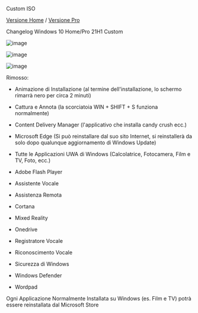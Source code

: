 Custom ISO

<a href="https://drive.google.com/u/0/uc?id=1lhOOpJ8trvqxRQfYvPe5ZwywrF3539FF&export=download">Versione Home</a> / 
<a href="https://drive.google.com/u/0/uc?id=1qh8AvZr6mDXepX162TWAorO8OWwUInfs&export=download">Versione Pro</a> 
 
 Changelog Windows 10 Home/Pro 21H1 Custom

![image](https://user-images.githubusercontent.com/83124712/123740738-34b0b280-d8a9-11eb-8421-86ec44600af1.png)

![image](https://user-images.githubusercontent.com/83124712/123740863-645fba80-d8a9-11eb-84e0-12b75c364678.png)

![image](https://user-images.githubusercontent.com/83124712/123740963-8e18e180-d8a9-11eb-9849-4c9a2775a96f.png)


Rimosso:

- Animazione di Installazione (al termine dell'installazione, lo schermo rimarrà nero per circa 2 minuti)

- Cattura e Annota (la scorciatoia WIN + SHIFT + S funziona normalmente)

- Content Delivery Manager (l'applicativo che installa candy crush ecc.)

- Microsoft Edge (Si può reinstallare dal suo sito Internet, si reinstallerà da solo dopo qualunque aggiornamento di Windows Update)

- Tutte le Applicazioni UWA di Windows (Calcolatrice, Fotocamera, Film e TV, Foto, ecc.)

- Adobe Flash Player
- Assistente Vocale
- Assistenza Remota
- Cortana
- Mixed Reality
- Onedrive
- Registratore Vocale
- Riconoscimento Vocale
- Sicurezza di Windows
- Windows Defender
- Wordpad

Ogni Applicazione Normalmente Installata su Windows (es. Film e TV) potrà essere reinstallata dal Microsoft Store
